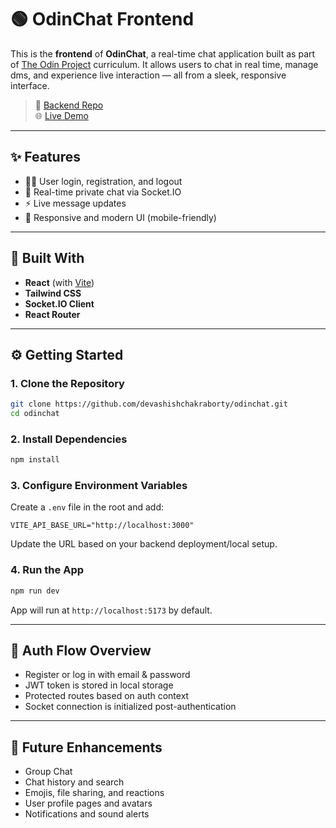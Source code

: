 # 🟢 OdinChat Frontend

This is the **frontend** of **OdinChat**, a real-time chat application built as part of [The Odin Project](https://www.theodinproject.com/) curriculum. It allows users to chat in real time, manage dms, and experience live interaction — all from a sleek, responsive interface.

> 🔗 [Backend Repo](https://github.com/devashishchakraborty/odinchat-backend)  
> 🌐 [Live Demo](https://odinchat.pages.dev/)
---

## ✨ Features

- 🧑‍💻 User login, registration, and logout
- 💬 Real-time private chat via Socket.IO
- ⚡ Live message updates
- 🎨 Responsive and modern UI (mobile-friendly)

---

## 🔧 Built With

- **React** (with [Vite](https://vitejs.dev/))
- **Tailwind CSS** 
- **Socket.IO Client**
- **React Router**

---


## ⚙️ Getting Started

### 1. Clone the Repository

```bash
git clone https://github.com/devashishchakraborty/odinchat.git
cd odinchat
```

### 2. Install Dependencies

```bash
npm install
```

### 3. Configure Environment Variables

Create a `.env` file in the root and add:

```env
VITE_API_BASE_URL="http://localhost:3000"
```

Update the URL based on your backend deployment/local setup.

### 4. Run the App

```bash
npm run dev
```

App will run at `http://localhost:5173` by default.

---

## 🔐 Auth Flow Overview

- Register or log in with email & password
- JWT token is stored in local storage
- Protected routes based on auth context
- Socket connection is initialized post-authentication

---

## 🧠 Future Enhancements

- Group Chat
- Chat history and search
- Emojis, file sharing, and reactions
- User profile pages and avatars
- Notifications and sound alerts
